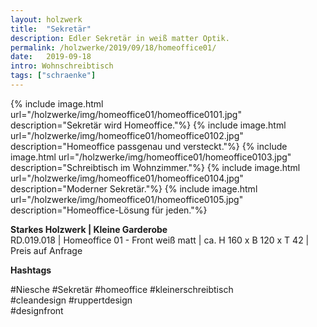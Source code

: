 ```yaml
---
layout: holzwerk
title:  "Sekretär"
description: Edler Sekretär in weiß matter Optik.
permalink: /holzwerke/2019/09/18/homeoffice01/
date:   2019-09-18
intro: Wohnschreibtisch 
tags: ["schraenke"]
---
```



{% include image.html url="/holzwerke/img/homeoffice01/homeoffice0101.jpg" description="Sekretär wird Homeoffice."%}
{% include image.html url="/holzwerke/img/homeoffice01/homeoffice0102.jpg" description="Homeoffice passgenau und versteckt."%}
{% include image.html url="/holzwerke/img/homeoffice01/homeoffice0103.jpg" description="Schreibtisch im Wohnzimmer."%}
{% include image.html url="/holzwerke/img/homeoffice01/homeoffice0104.jpg" description="Moderner Sekretär."%}
{% include image.html url="/holzwerke/img/homeoffice01/homeoffice0105.jpg" description="Homeoffice-Lösung für jeden."%}



**Starkes Holzwerk \| Kleine Garderobe**    
RD.019.018  \| 	Homeoffice 01 - Front weiß matt \| ca. H 160 x B 120 x T 42 \| Preis auf Anfrage


**Hashtags**

#Niesche 
#Sekretär 
#homeoffice
#kleinerschreibtisch  
#cleandesign 
#ruppertdesign  
#designfront
